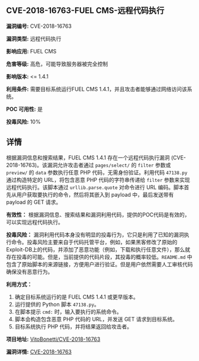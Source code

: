 ## CVE-2018-16763-FUEL CMS-远程代码执行

**漏洞编号:** CVE-2018-16763

**漏洞类型:** 远程代码执行

**影响应用:** FUEL CMS

**危害等级:** 高危，可能导致服务器被完全控制

**影响版本:** <= 1.4.1

**利用条件:** 需要目标系统运行FUEL CMS 1.4.1，并且攻击者能够通过网络访问该系统。

**POC 可用性:** 是

**投毒风险:** 10%

## 详情

根据漏洞信息和搜索结果，FUEL CMS 1.4.1 存在一个远程代码执行漏洞 (CVE-2018-16763)。该漏洞允许攻击者通过 `pages/select/` 的 `filter` 参数或 `preview/` 的 `data` 参数执行任意 PHP 代码，无需身份验证。利用代码 `47138.py` 通过构造特定的 URL，将包含恶意 PHP 代码的字符串传递给 `filter` 参数来实现远程代码执行。该脚本通过 `urllib.parse.quote` 对命令进行 URL 编码。脚本首先从用户获取要执行的命令，然后将其嵌入到 payload 中，最后发送带有 payload 的 GET 请求。

**有效性：** 根据漏洞信息、搜索结果和漏洞利用代码，提供的POC代码是有效的，可以实现远程代码执行。

**投毒风险：** 漏洞利用代码本身没有明显的投毒行为，它只是利用了已知的漏洞执行命令。投毒风险主要来自于代码托管平台，例如，如果黑客修改了原始的Exploit-DB上的代码，并添加了恶意功能（例如，下载和执行任意文件），那么就存在投毒的可能。但是，当前提供的代码片段，其投毒的概率较低。`README.md` 中包含了原始脚本的来源链接，方便用户进行验证。但是用户依然需要人工审核代码确保没有恶意行为。

**利用方式：**
1.  确定目标系统运行的是 FUEL CMS 1.4.1 或更早版本。
2.  运行提供的 Python 脚本 `47138.py`。
3.  在脚本提示 `cmd:` 时，输入要执行的系统命令。
4.  脚本会构造包含恶意 PHP 代码的 URL，并发送 GET 请求到目标系统。
5.  目标系统执行 PHP 代码，并将结果返回给攻击者。

**项目地址:** [VitoBonetti/CVE-2018-16763](https://github.com/VitoBonetti/CVE-2018-16763)

**漏洞详情:** [CVE-2018-16763](https://nvd.nist.gov/vuln/detail/CVE-2018-16763)